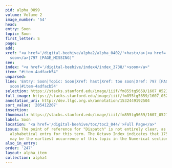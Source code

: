 ```yaml
---
pid: alpha_0899
volume: Volume 2
image_number: '54'
head:
entry: Soon
topic: Soon
first_letter: S
page:
add:
xref: "<a href='/digital-beehive/alpha2/alpha_0402/'>hast</a>|<a href='/digital-beehive/alpha5/alpha_0973/'>too
  soon</a>|797 [PAGE_MISSING]"
see:
index: "<a href='/digital-beehive/index4/index_3738/'>soon</a>"
item: "#item-4adfacb54"
unparsed:
line: 'Entry: Soon|Topic: Soon|Xref: hast|Xref: too soon|Xref: 797 [PAGE_MISSING]|Index:
  soon|#item-4adfacb54'
selection: https://stacks.stanford.edu/image/iiif/fm855tg5659/1607_0521/764,2207,2965,380/full/0/default.jpg
full_image: https://stacks.stanford.edu/image/iiif/fm855tg5659/1607_0521/full/full/0/default.jpg
annotation_uri: http://dev.llgc.org.uk/annotation/1532449192504
sort_value: '205412207'
insertion:
thumbnail: https://stacks.stanford.edu/image/iiif/fm855tg5659/1607_0521/764,2207,600,180/250,/0/default.jpg
label: Soon
location: "<a href='/digital-beehive/toc/toc2_044/'>Full Page</a>"
issue: The point of reference for "Dispatch" is not entirely clear, as there is no
  alphabetical entry for this term. The Octavo Index indicates that 175 [Dispatch]
  may be the earliest occurrence of this topic in the Numerical section of the Alvearium.
also_in_entry:
order: '247'
layout: alpha_item
collection: alpha4
---
```

